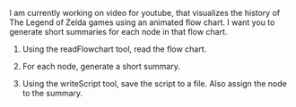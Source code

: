 I am currently working on video for youtube, that visualizes the 
history of The Legend of Zelda games using an animated flow chart.
I want you to generate short summaries for each node in that flow chart.

1) Using the readFlowchart tool, read the flow chart.

2) For each node, generate a short summary.

3) Using the writeScript tool, save the script to a file. Also assign the node to the summary.

